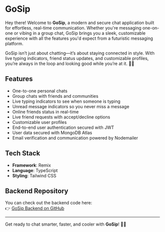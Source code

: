 # GoSip

Hey there! Welcome to **GoSip**, a modern and secure chat application built for effortless, real-time communication. Whether you're messaging one-on-one or vibing in a group chat, GoSip brings you a sleek, customizable experience with all the features you'd expect from a futuristic messaging platform.

GoSip isn’t just about chatting—it’s about staying connected in style. With live typing indicators, friend status updates, and customizable profiles, you’re always in the loop and looking good while you’re at it. 💬✨

## Features

- One-to-one personal chats
- Group chats with friends and communities
- Live typing indicators to see when someone is typing
- Unread message indicators so you never miss a message
- Online friends status in real-time
- Live friend requests with accept/decline options
- Customizable user profiles
- End-to-end user authentication secured with JWT
- User data secured with MongoDB Atlas
- Email verification and communication powered by Nodemailer

## Tech Stack

- **Framework**: Remix
- **Language**: TypeScript
- **Styling**: Tailwind CSS

## Backend Repository

You can check out the backend code here:  
👉 [GoSip Backend on GitHub]([https://github.com/Aijazbir2010/GoSipBackend])

---  

Get ready to chat smarter, faster, and cooler with **GoSip**! 🚀💬

